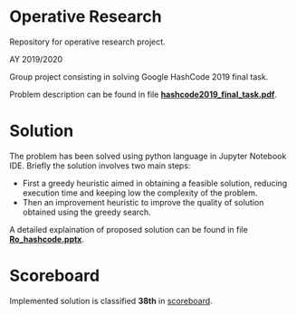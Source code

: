 # Operative Research
Repository for operative research project.

AY 2019/2020

Group project consisting in solving Google HashCode 2019 final task.

Problem description can be found in file **[hashcode2019_final_task.pdf](hashcode2019_final_task.pdf)**.

# Solution

The problem has been solved using python language in Jupyter Notebook IDE.
Briefly the solution involves two main steps:
* First a greedy heuristic aimed in obtaining a feasible solution, reducing execution time and keeping low the complexity of the problem.
* Then an improvement heuristic to improve the quality of solution obtained using the greedy search.

A detailed explaination of proposed solution can be found in file **[Ro_hashcode.pptx](Ro_hashcode.pptx)**.

# Scoreboard
Implemented solution is classified **38th** in [scoreboard][1].


[1]: https://codingcompetitions.withgoogle.com/hashcode/archive/2019
